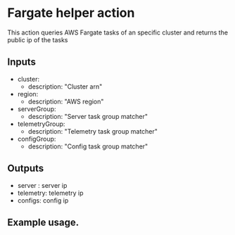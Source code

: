 # Fargate helper action

This action queries AWS Fargate tasks of an specific cluster and returns the public ip of the tasks

## Inputs

- cluster:
  - description: "Cluster arn"
- region:
  - description: "AWS region"
- serverGroup:
  - description: "Server task group matcher"
- telemetryGroup:
  - description: "Telemetry task group matcher"
- configGroup:
  - description: "Config task group matcher"

## Outputs

- server : server ip
- telemetry: telemetry ip
- configs: config ip

## Example usage.
